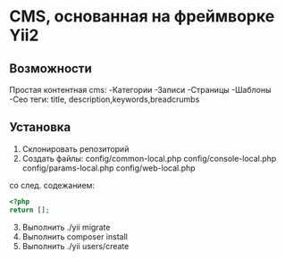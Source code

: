 CMS, основанная на фреймворке Yii2
============================

Возможности
------------
Простая контентная cms:
-Категории
-Записи
-Страницы
-Шаблоны
-Сео теги: title, description,keywords,breadcrumbs


Установка
------------

1. Склонировать репозиторий
2. Создать файлы:
  config/common-local.php
  config/console-local.php
  config/params-local.php
  config/web-local.php

со след. содежанием:
```php
<?php
return [];
```

3. Выполнить ./yii migrate
4. Выполнить composer install
5. Выполнить ./yii users/create